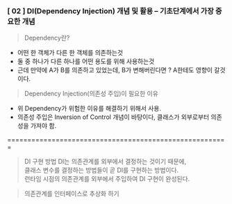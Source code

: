 ### [ 02 ] DI(Dependency Injection) 개념 및 활용 – 기초단계에서 가장 중요한 개념

> Dependency란?

- 어떤 한 객체가 다른 한 객체를 의존하는것
- 둘 중 하나가 다른 하나를 어떤 용도를 위해 사용하는것
- 근데 만약에 A가 B를 의존하고 있었는데, B가 변해버린다면 ?
  A한테도 영향이 갈것이다.


> Dependency Injection(의존성 주입)이 필요한 이유

- 위 Dependency가 위험한 이유를 해결하기 위해서 사용.
- 의존성 주입은 Inversion of Control 개념이 바탕이다, 클래스가 외부로부터 의존성을 가져야 함.<br>

=======================================================

> DI 구현 방법
DI는 의존관계를 외부에서 결정하는 것이기 때문에,<br>
클래스 변수를 결정하는 방법들이 곧 DI를 구현하는 방법이다.<br>
런타임 시점의 의존관계를 외부에서 주입하여 DI 구현이 완성된다.<br>

> 의존관계를 인터페이스로 추상화 하기



